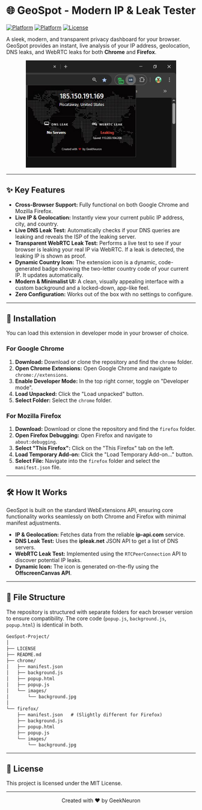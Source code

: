 # 🌐 GeoSpot - Modern IP & Leak Tester

[![Platform](https://img.shields.io/badge/Platform-Chrome-4285F4?style=for-the-badge&logo=googlechrome&logoColor=white)](https://www.google.com/chrome/)
[![Platform](https://img.shields.io/badge/Platform-Firefox-FF7139?style=for-the-badge&logo=firefox-browser&logoColor=white)](https://www.mozilla.org/firefox/browsers/)
[![License](https://img.shields.io/badge/License-MIT-green?style=for-the-badge)](LICENSE)

A sleek, modern, and transparent privacy dashboard for your browser. GeoSpot provides an instant, live analysis of your IP address, geolocation, DNS leaks, and WebRTC leaks for both **Chrome** and **Firefox**.

<p align="center">
  <img src="screenshot.jpg" alt="GeoSpot Popup Screenshot" width="400">
</p>

---

## ✨ Key Features

* **Cross-Browser Support:** Fully functional on both Google Chrome and Mozilla Firefox.
* **Live IP & Geolocation:** Instantly view your current public IP address, city, and country.
* **Live DNS Leak Test:** Automatically checks if your DNS queries are leaking and reveals the ISP of the leaking server.
* **Transparent WebRTC Leak Test:** Performs a live test to see if your browser is leaking your real IP via WebRTC. If a leak is detected, the leaking IP is shown as proof.
* **Dynamic Country Icon:** The extension icon is a dynamic, code-generated badge showing the two-letter country code of your current IP. It updates automatically.
* **Modern & Minimalist UI:** A clean, visually appealing interface with a custom background and a locked-down, app-like feel.
* **Zero Configuration:** Works out of the box with no settings to configure.

---

## 🚀 Installation

You can load this extension in developer mode in your browser of choice.

### For Google Chrome

1.  **Download:** Download or clone the repository and find the `chrome` folder.
2.  **Open Chrome Extensions:** Open Google Chrome and navigate to `chrome://extensions`.
3.  **Enable Developer Mode:** In the top right corner, toggle on "Developer mode".
4.  **Load Unpacked:** Click the "Load unpacked" button.
5.  **Select Folder:** Select the `chrome` folder.

### For Mozilla Firefox

1.  **Download:** Download or clone the repository and find the `firefox` folder.
2.  **Open Firefox Debugging:** Open Firefox and navigate to `about:debugging`.
3.  **Select "This Firefox":** Click on the "This Firefox" tab on the left.
4.  **Load Temporary Add-on:** Click the "Load Temporary Add-on..." button.
5.  **Select File:** Navigate into the `firefox` folder and select the `manifest.json` file.

---

## 🛠️ How It Works

GeoSpot is built on the standard WebExtensions API, ensuring core functionality works seamlessly on both Chrome and Firefox with minimal manifest adjustments.

* **IP & Geolocation:** Fetches data from the reliable **ip-api.com** service.
* **DNS Leak Test:** Uses the **ipleak.net** JSON API to get a list of DNS servers.
* **WebRTC Leak Test:** Implemented using the `RTCPeerConnection` API to discover potential IP leaks.
* **Dynamic Icon:** The icon is generated on-the-fly using the **OffscreenCanvas API**.

---

## 📁 File Structure

The repository is structured with separate folders for each browser version to ensure compatibility. The core code (`popup.js`, `background.js`, `popup.html`) is identical in both.

```
GeoSpot-Project/
│
├── LICENSE
├── README.md
├── chrome/
│   ├── manifest.json
│   ├── background.js
│   ├── popup.html
│   ├── popup.js
│   └── images/
│       └── background.jpg
│
└── firefox/
    ├── manifest.json   # (Slightly different for Firefox)
    ├── background.js
    ├── popup.html
    ├── popup.js
    └── images/
        └── background.jpg
```

---

## 📄 License

This project is licensed under the MIT License.

---

<p align="center">
  Created with ❤️ by GeekNeuron
</p>
